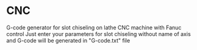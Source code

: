 # CNC
 G-code generator for slot chiseling on lathe CNC machine with Fanuc control
Just enter your parameters for slot chiseling without name of axis and G-code will be generated in "G-code.txt" file
